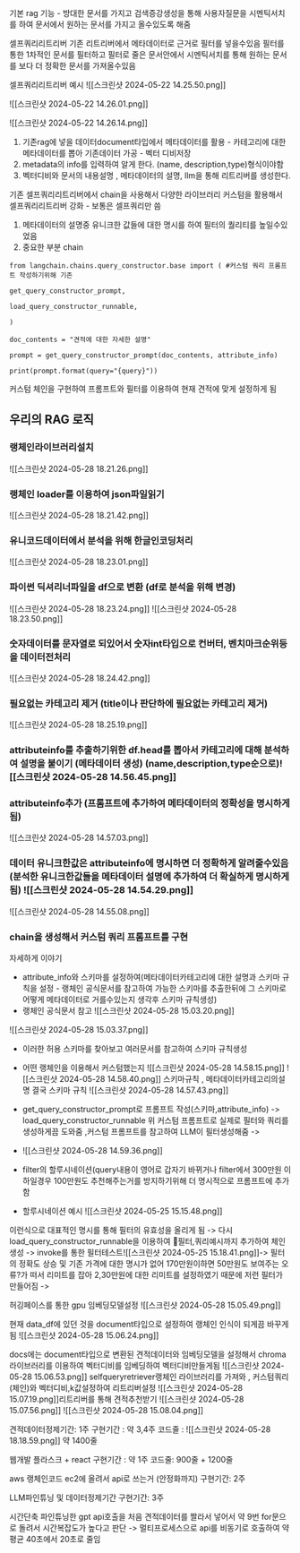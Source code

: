 기본 rag 기능 - 방대한 문서를 가지고 검색증강생성을 통해 사용자질문을 시멘틱서치를 하여 문서에서 원하는 문서를 가지고 올수있도록 해줌


셀프쿼리리트리버
기존 리트리버에서 메타데이터로 근거로 필터를 넣을수있음
필터를 통한 1차적인 문서를 필터하고 필터로 줄은 문서안에서 시멘틱서치를 통해 원하는 문서를 보다 더 정확한 문서를 가져올수있음 

 
 셀프쿼리리트리버 예시
![[스크린샷 2024-05-22 14.25.50.png]]

![[스크린샷 2024-05-22 14.26.01.png]]

![[스크린샷 2024-05-22 14.26.14.png]]

1. 기존rag에 넣을 데이터document타입에서 메타데이터를 활용 -  카테고리에 대한 메타데이터를 뽑아 기존데이터 가공 - 벡터 디비저장
2. metadata의 info를 입력하여 알게 한다. (name, description,type)형식이야함
3. 벡터디비와 문서의 내용설명 , 메타데이터의 설명, llm을 통해 리트리버를 생성한다.

기존 셀프쿼리리트리버에서 chain을 사용해서 다양한 라이브러리 커스텀을 활용해서 셀프쿼리리트리버 강화 - 보통은 셀프쿼리만 씀 

1. 메타데이터의 설명중 유니크한 값들에 대한 명시를 하여 필터의 퀄리티를 높일수있었음 
2. 중요한 부분 chain

```
from langchain.chains.query_constructor.base import ( #커스텀 쿼리 프롬프트 작성하기위해 기존

get_query_constructor_prompt,

load_query_constructor_runnable,

)
```

```
doc_contents = "견적에 대한 자세한 설명"

prompt = get_query_constructor_prompt(doc_contents, attribute_info)

print(prompt.format(query="{query}"))
```
커스텀 체인을 구현하여 프롬프트와 필터를 이용하여 현재 견적에 맞게 설정하게 됨



## 우리의 RAG 로직
### 랭체인라이브러리설치
![[스크린샷 2024-05-28 18.21.26.png]]
### 랭체인 loader를 이용하여 json파일읽기
![[스크린샷 2024-05-28 18.21.42.png]]
### 유니코드데이터에서 분석을 위해 한글인코딩처리
![[스크린샷 2024-05-28 18.23.01.png]]

### 파이썬 딕셔리너파일을  df으로 변환 (df로 분석을 위해 변경) 
![[스크린샷 2024-05-28 18.23.24.png]]
![[스크린샷 2024-05-28 18.23.50.png]]
### 숫자데이터를 문자열로 되있어서 숫자int타입으로 컨버터, 벤치마크순위등을 데이터전처리
![[스크린샷 2024-05-28 18.24.42.png]]

### 필요없는 카테고리 제거  (title이나 판단하에 필요없는 카테고리 제거)
![[스크린샷 2024-05-28 18.25.19.png]]

### attributeinfo를 추출하기위한 df.head를 뽑아서 카테고리에 대해 분석하여 설명을 붙이기 (메타데이터 생성) (name,description,type순으로)![[스크린샷 2024-05-28 14.56.45.png]]
### attributeinfo추가 (프롬프트에 추가하여 메타데이터의 정확성을 명시하게 됨)
![[스크린샷 2024-05-28 14.57.03.png]]
###  데이터 유니크한값은 attributeinfo에 명시하면 더 정확하게 알려줄수있음(분석한 유니크한값들을 메타데이터 설명에 추가하여 더 확실하게 명시하게 됨)  ![[스크린샷 2024-05-28 14.54.29.png]]

![[스크린샷 2024-05-28 14.55.08.png]]
### chain을 생성해서 커스텀 쿼리 프롬프트를 구현 
자세하게 이야기 
- attribute_info와 스키마를 설정하여(메타데이터카테고리에 대한 설명과 스키마 규칙을 설정 - 랭체인 공식문서를 참고하여 가능한 스키마를 추출한뒤에 그 스키마로 어떻게 메타데이터로 거를수있는지 생각후 스키마 규칙생성)
- 랭체인 공식문서 참고
![[스크린샷 2024-05-28 15.03.20.png]]

![[스크린샷 2024-05-28 15.03.37.png]]
- 이러한 허용 스키마를 찾아보고 여러문서를 참고하여 스키마 규칙생성

- 어떤 랭체인을 이용해서 커스텀했는지 
![[스크린샷 2024-05-28 14.58.15.png]]
![[스크린샷 2024-05-28 14.58.40.png]]
											스키마규칙  ,          메타데이터카테고리의설명
결국 스키마 규칙
![[스크린샷 2024-05-28 14.57.43.png]]
- get_query_constructor_prompt로 프롬프트 작성(스키마,attribute_info) -> load_query_constructor_runnable 위 커스텀 프롬프트로 실제로 필터와 쿼리를 생성하게끔 도와줌 ,커스텀 프롬프트를 참고하여 LLM이  필터생성해줌 ->
- ![[스크린샷 2024-05-28 14.59.36.png]]
- filter의 할루시네이션(query내용이 영어로 갑자기 바뀌거나 filter에서 300만원 이하일경우 100만원도 추천해주는거를 방지하기위해 더 명시적으로 프롬프트에 추가함
- 할루시네이션 예시 
![[스크린샷 2024-05-25 15.15.48.png]]

이런식으로 대표적인 명시를 통해 필터의 유효성을 올리게 됨 -> 다시 load_query_constructor_runnable을 이용하여 필터,쿼리예시까지 추가하여 체인생성 -> invoke를 통한 필터테스트![[스크린샷 2024-05-25 15.18.41.png]]->
필터의 정확도 상승 및 기존 가격에 대한 명시가 없어 170만원이하면 50만원도 보여주는 오류?가 떠서 리미트를 잡아 2,30만원에 대한 리미트를 설정하였기 때문에 저런 필터가 만들어짐 ->  



허깅페이스를 통한 gpu 임베딩모델설정
![[스크린샷 2024-05-28 15.05.49.png]]


현재 data_df에 있던 것을 document타입으로 설정하여 랭체인 인식이 되게끔 바꾸게 됨
![[스크린샷 2024-05-28 15.06.24.png]]


docs에는 document타입으로 변환된 견적데이터와 임베딩모델을 설정해서 chroma라이브러리를 이용하여 벡터디비를 임베딩하여 벡터디비만들게됨
![[스크린샷 2024-05-28 15.06.53.png]]
selfqueryretriever랭체인 라이브러리를 가져와 , 커스텀쿼리(체인)와 벡터디비,k값설정하여 리트리버설정 ![[스크린샷 2024-05-28 15.07.19.png]]리트리버를 통해 견적추천받기 
![[스크린샷 2024-05-28 15.07.56.png]]
![[스크린샷 2024-05-28 15.08.04.png]]




견적데이터정제기간: 1주
구현기간 : 약 3,4주
코드줄 : 
![[스크린샷 2024-05-28 18.18.59.png]]
약 1400줄



웹개발 플라스크 + react
구현기간 : 약 1주
코드줄: 900줄 + 1200줄


aws 랭체인코드 ec2에 올려서 api로 쓰는거 (안정화까지)
구현기간: 2주


LLM파인튜닝 및 데이터정제기간
구현기간: 3주




시간단축
파인튜닝한 gpt api호출을 처음 견적데이터를 짤라서 넣어서 약 9번 for문으로 돌려서 시간복잡도가 높다고 판단
-> 멀티프로세스으로 api를 비동기로 호출하여 약 평균 40초에서 20초로 줄임